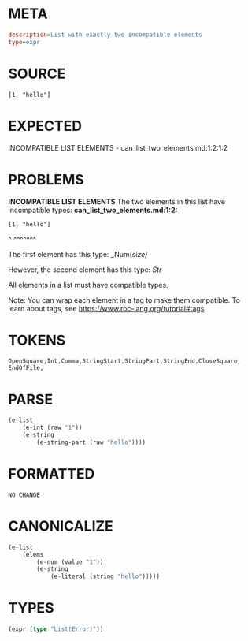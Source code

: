# META
~~~ini
description=List with exactly two incompatible elements
type=expr
~~~
# SOURCE
~~~roc
[1, "hello"]
~~~
# EXPECTED
INCOMPATIBLE LIST ELEMENTS - can_list_two_elements.md:1:2:1:2
# PROBLEMS
**INCOMPATIBLE LIST ELEMENTS**
The two elements in this list have incompatible types:
**can_list_two_elements.md:1:2:**
```roc
[1, "hello"]
```
 ^  ^^^^^^^

The first element has this type:
    _Num(_size)_

However, the second element has this type:
    _Str_

All elements in a list must have compatible types.

Note: You can wrap each element in a tag to make them compatible.
To learn about tags, see <https://www.roc-lang.org/tutorial#tags>

# TOKENS
~~~zig
OpenSquare,Int,Comma,StringStart,StringPart,StringEnd,CloseSquare,
EndOfFile,
~~~
# PARSE
~~~clojure
(e-list
	(e-int (raw "1"))
	(e-string
		(e-string-part (raw "hello"))))
~~~
# FORMATTED
~~~roc
NO CHANGE
~~~
# CANONICALIZE
~~~clojure
(e-list
	(elems
		(e-num (value "1"))
		(e-string
			(e-literal (string "hello")))))
~~~
# TYPES
~~~clojure
(expr (type "List(Error)"))
~~~
